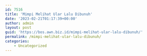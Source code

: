 ```yaml
---
id: 7516
title: 'Mimpi Melihat Ular Lalu Dibunuh'
date: '2023-02-21T01:17:39+00:00'
author: admin
layout: post
guid: 'https://bos.awn.biz.id/mimpi-melihat-ular-lalu-dibunuh/'
permalink: /mimpi-melihat-ular-lalu-dibunuh/
categories:
    - Uncategorized
---
```


